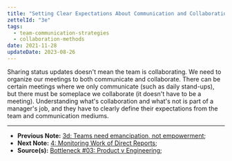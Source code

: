 ```yaml
---
title: "Setting Clear Expectations About Communication and Collaboration"
zettelId: "3e"
tags:
  - team-communication-strategies
  - collaboration-methods
date: 2021-11-28
updateDate: 2023-08-26
---
```


Sharing status updates doesn't mean the team is collaborating. We need to organize our meetings to both communicate and collaborate. There can be certain meetings where we only communicate (such as daily stand-ups), but there must be someplace we collaborate (it doesn't have to be a meeting). Understanding what's collaboration and what's not is part of a manager's job, and they have to clearly define their expectations from the team and communication mediums.

---

- **Previous Note:** [3d: Teams need emancipation, not empowerment](/notes/3d/);
- **Next Note:** [4: Monitoring Work of Direct Reports](/notes/4/);
- **Source(s):** [Bottleneck #03: Product v Engineering](https://martinfowler.com/articles/bottlenecks-of-scaleups/03-product-v-engineering.html);
